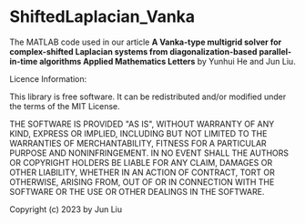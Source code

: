 # ShiftedLaplacian_Vanka
The MATLAB code used in our article **A Vanka-type multigrid solver for complex-shifted Laplacian systems from diagonalization-based parallel-in-time algorithms
Applied Mathematics Letters** by Yunhui He and Jun Liu.


Licence Information:

This library is free software. It can be redistributed and/or modified under the terms of the MIT License.

THE SOFTWARE IS PROVIDED "AS IS", WITHOUT WARRANTY OF ANY KIND, EXPRESS OR IMPLIED, INCLUDING BUT NOT LIMITED TO THE WARRANTIES OF MERCHANTABILITY, FITNESS FOR A PARTICULAR PURPOSE AND NONINFRINGEMENT. IN NO EVENT SHALL THE AUTHORS OR COPYRIGHT HOLDERS BE LIABLE FOR ANY CLAIM, DAMAGES OR OTHER LIABILITY, WHETHER IN AN ACTION OF CONTRACT, TORT OR OTHERWISE, ARISING FROM, OUT OF OR IN CONNECTION WITH THE SOFTWARE OR THE USE OR OTHER DEALINGS IN THE SOFTWARE.

Copyright (c) 2023 by Jun Liu
